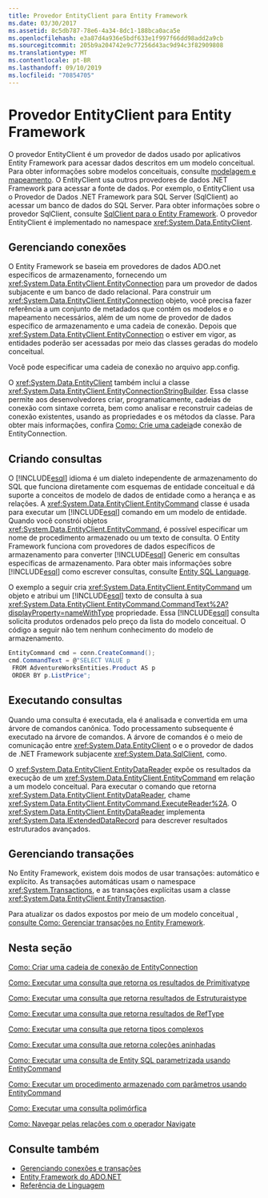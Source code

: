 ```yaml
---
title: Provedor EntityClient para Entity Framework
ms.date: 03/30/2017
ms.assetid: 8c5db787-78e6-4a34-8dc1-188bca0aca5e
ms.openlocfilehash: e3a87d4a936e5bdf633e1f997f66dd98add2a9cb
ms.sourcegitcommit: 205b9a204742e9c77256d43ac9d94c3f82909808
ms.translationtype: MT
ms.contentlocale: pt-BR
ms.lasthandoff: 09/10/2019
ms.locfileid: "70854705"
---
```

# <a name="entityclient-provider-for-the-entity-framework"></a>Provedor EntityClient para Entity Framework
O provedor EntityClient é um provedor de dados usado por aplicativos Entity Framework para acessar dados descritos em um modelo conceitual. Para obter informações sobre modelos conceituais, consulte [modelagem e mapeamento](modeling-and-mapping.md). O EntityClient usa outros provedores de dados .NET Framework para acessar a fonte de dados. Por exemplo, o EntityClient usa o Provedor de Dados .NET Framework para SQL Server (SqlClient) ao acessar um banco de dados do SQL Server. Para obter informações sobre o provedor SqlClient, consulte [SqlClient para o Entity Framework](sqlclient-for-the-entity-framework.md). O provedor EntityClient é implementado no namespace <xref:System.Data.EntityClient>.  
  
## <a name="managing-connections"></a>Gerenciando conexões  
 O Entity Framework se baseia em provedores de dados ADO.net específicos de armazenamento, fornecendo um <xref:System.Data.EntityClient.EntityConnection> para um provedor de dados subjacente e um banco de dado relacional. Para construir um <xref:System.Data.EntityClient.EntityConnection> objeto, você precisa fazer referência a um conjunto de metadados que contém os modelos e o mapeamento necessários, além de um nome de provedor de dados específico de armazenamento e uma cadeia de conexão. Depois que <xref:System.Data.EntityClient.EntityConnection> o estiver em vigor, as entidades poderão ser acessadas por meio das classes geradas do modelo conceitual.  
  
 Você pode especificar uma cadeia de conexão no arquivo app.config.  
  
 O <xref:System.Data.EntityClient> também inclui a classe <xref:System.Data.EntityClient.EntityConnectionStringBuilder>. Essa classe permite aos desenvolvedores criar, programaticamente, cadeias de conexão com sintaxe correta, bem como analisar e reconstruir cadeias de conexão existentes, usando as propriedades e os métodos da classe. Para obter mais informações, confira [Como: Crie uma cadeia](how-to-build-an-entityconnection-connection-string.md)de conexão de EntityConnection.  
  
## <a name="creating-queries"></a>Criando consultas  
 O [!INCLUDE[esql](../../../../../includes/esql-md.md)] idioma é um dialeto independente de armazenamento do SQL que funciona diretamente com esquemas de entidade conceitual e dá suporte a conceitos de modelo de dados de entidade como a herança e as relações. A <xref:System.Data.EntityClient.EntityCommand> classe é usada para executar um [!INCLUDE[esql](../../../../../includes/esql-md.md)] comando em um modelo de entidade. Quando você constrói objetos <xref:System.Data.EntityClient.EntityCommand>, é possível especificar um nome de procedimento armazenado ou um texto de consulta. O Entity Framework funciona com provedores de dados específicos de armazenamento para converter [!INCLUDE[esql](../../../../../includes/esql-md.md)] Generic em consultas específicas de armazenamento. Para obter mais informações sobre [!INCLUDE[esql](../../../../../includes/esql-md.md)] como escrever consultas, consulte [Entity SQL Language](./language-reference/entity-sql-language.md).  
  
 O exemplo a seguir cria <xref:System.Data.EntityClient.EntityCommand> um objeto e atribui um [!INCLUDE[esql](../../../../../includes/esql-md.md)] texto de consulta à sua <xref:System.Data.EntityClient.EntityCommand.CommandText%2A?displayProperty=nameWithType> propriedade. Essa [!INCLUDE[esql](../../../../../includes/esql-md.md)] consulta solicita produtos ordenados pelo preço da lista do modelo conceitual. O código a seguir não tem nenhum conhecimento do modelo de armazenamento.  
  
 ```csharp
EntityCommand cmd = conn.CreateCommand();
cmd.CommandText = @"SELECT VALUE p
  FROM AdventureWorksEntities.Product AS p
  ORDER BY p.ListPrice";
```
  
## <a name="executing-queries"></a>Executando consultas  
 Quando uma consulta é executada, ela é analisada e convertida em uma árvore de comandos canônica. Todo processamento subsequente é executado na árvore de comandos. A árvore de comandos é o meio de comunicação entre <xref:System.Data.EntityClient> o e o provedor de dados de .NET Framework subjacente <xref:System.Data.SqlClient>, como.  
  
 O <xref:System.Data.EntityClient.EntityDataReader> expõe os resultados da execução de um <xref:System.Data.EntityClient.EntityCommand> em relação a um modelo conceitual. Para executar o comando que retorna <xref:System.Data.EntityClient.EntityDataReader>, chame <xref:System.Data.EntityClient.EntityCommand.ExecuteReader%2A>. O <xref:System.Data.EntityClient.EntityDataReader> implementa <xref:System.Data.IExtendedDataRecord> para descrever resultados estruturados avançados.  
  
## <a name="managing-transactions"></a>Gerenciando transações  
 No Entity Framework, existem dois modos de usar transações: automático e explícito. As transações automáticas usam o namespace <xref:System.Transactions>, e as transações explícitas usam a classe <xref:System.Data.EntityClient.EntityTransaction>.  
  
 Para atualizar os dados expostos por meio de um modelo conceitual [, consulte Como: Gerenciar transações no Entity Framework](https://docs.microsoft.com/previous-versions/dotnet/netframework-4.0/bb738523(v=vs.100)).  
  
## <a name="in-this-section"></a>Nesta seção  
 [Como: Criar uma cadeia de conexão de EntityConnection](how-to-build-an-entityconnection-connection-string.md)  
  
 [Como: Executar uma consulta que retorna os resultados de Primitivatype](how-to-execute-a-query-that-returns-primitivetype-results.md)  
  
 [Como: Executar uma consulta que retorna resultados de Estruturaistype](how-to-execute-a-query-that-returns-structuraltype-results.md)  
  
 [Como: Executar uma consulta que retorna resultados de RefType](how-to-execute-a-query-that-returns-reftype-results.md)  
  
 [Como: Executar uma consulta que retorna tipos complexos](how-to-execute-a-query-that-returns-complex-types.md)  
  
 [Como: Executar uma consulta que retorna coleções aninhadas](how-to-execute-a-query-that-returns-nested-collections.md)  
  
 [Como: Executar uma consulta de Entity SQL parametrizada usando EntityCommand](how-to-execute-a-parameterized-entity-sql-query-using-entitycommand.md)  
  
 [Como: Executar um procedimento armazenado com parâmetros usando EntityCommand](how-to-execute-a-parameterized-stored-procedure-using-entitycommand.md)  
  
 [Como: Executar uma consulta polimórfica](how-to-execute-a-polymorphic-query.md)  
  
 [Como: Navegar pelas relações com o operador Navigate](how-to-navigate-relationships-with-the-navigate-operator.md)  
  
## <a name="see-also"></a>Consulte também

- [Gerenciando conexões e transações](https://docs.microsoft.com/previous-versions/dotnet/netframework-4.0/bb896325(v=vs.100))
- [Entity Framework do ADO.NET](index.md)
- [Referência de Linguagem](./language-reference/index.md)
